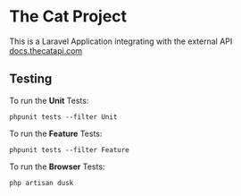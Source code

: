 # The Cat Project

This is a Laravel Application integrating with the external API [docs.thecatapi.com](https://docs.thecatapi.com/)

## Testing

To run the **Unit** Tests:

`phpunit tests --filter Unit`

To run the **Feature** Tests:

`phpunit tests --filter Feature`

To run the **Browser** Tests:

`php artisan dusk`
